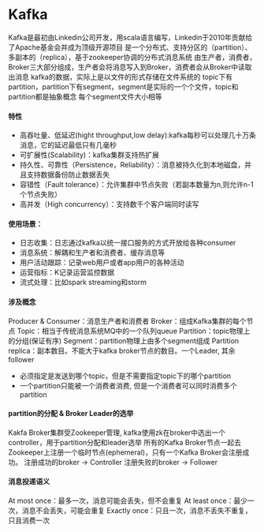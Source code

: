 # Kafka

Kafka是最初由Linkedin公司开发，用scala语言编写，Linkedin于2010年贡献给了Apache基金会并成为顶级开源项目
是一个分布式、支持分区的（partition）、多副本的（replica），基于zookeeper协调的分布式消息系统
由生产者，消费者，Broker三大部分组成，生产者会将消息写入到Broker，消费者会从Broker中读取出消息
kafka的数据，实际上是以文件的形式存储在文件系统的
topic下有partition，partition下有segment，segment是实际的一个个文件，topic和partition都是抽象概念
每个segment文件大小相等

#### 特性
- 高吞吐量、低延迟(hight throughput,low delay):kafka每秒可以处理几十万条消息，它的延迟最低只有几毫秒
- 可扩展性(Scalability)：kafka集群支持热扩展
- 持久性、可靠性（Persistence，Reliability）：消息被持久化到本地磁盘，并且支持数据备份防止数据丢失
- 容错性（Fault tolerance）：允许集群中节点失败（若副本数量为n,则允许n-1个节点失败）
- 高并发（High concurrency）：支持数千个客户端同时读写

#### 使用场景：
- 日志收集：日志通过kafka以统一接口服务的方式开放给各种consumer
- 消息系统：解耦和生产者和消费者、缓存消息等
- 用户活动跟踪：记录web用户或者app用户的各种活动
- 运营指标：K记录运营监控数据
- 流式处理：比如spark streaming和storm

#### 涉及概念
Producer & Consumer：消息生产者和消费者
Broker：组成Kafka集群的每个节点
Topic：相当于传统消息系统MQ中的一个队列queue
Partition：topic物理上的分组(保证有序)
Segment：partition物理上由多个segment组成
Partition replica：副本数目。不能大于kafka broker节点的数目。一个Leader, 其余follower
* 必须指定是发送到哪个topic，但是不需要指定topic下的哪个partition
* 一个partition只能被一个消费者消费, 但是一个消费者可以同时消费多个partition

#### partition的分配 & Broker Leader的选举
Kakfa Broker集群受Zookeeper管理, kafka使用zk在broker中选出一个controller，用于partition分配和leader选举
所有的Kafka Broker节点一起去Zookeeper上注册一个临时节点(ephemeral)，只有一个Kafka Broker会注册成功。
注册成功的broker -> Controller
注册失败的broker -> Follower

#### 消息投递语义
At most once：最多一次，消息可能会丢失，但不会重复
At least once：最少一次，消息不会丢失，可能会重复
Exactly once：只且一次，消息不丢失不重复，只且消费一次

